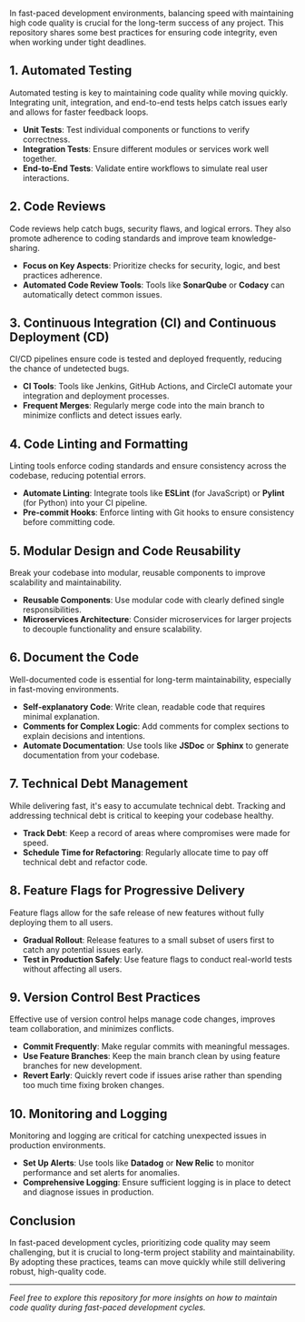 

In fast-paced development environments, balancing speed with maintaining high code quality is crucial for the long-term success of any project. This repository shares some best practices for ensuring code integrity, even when working under tight deadlines.

## 1. Automated Testing
Automated testing is key to maintaining code quality while moving quickly. Integrating unit, integration, and end-to-end tests helps catch issues early and allows for faster feedback loops.

- **Unit Tests**: Test individual components or functions to verify correctness.
- **Integration Tests**: Ensure different modules or services work well together.
- **End-to-End Tests**: Validate entire workflows to simulate real user interactions.

## 2. Code Reviews
Code reviews help catch bugs, security flaws, and logical errors. They also promote adherence to coding standards and improve team knowledge-sharing.

- **Focus on Key Aspects**: Prioritize checks for security, logic, and best practices adherence.
- **Automated Code Review Tools**: Tools like **SonarQube** or **Codacy** can automatically detect common issues.

## 3. Continuous Integration (CI) and Continuous Deployment (CD)
CI/CD pipelines ensure code is tested and deployed frequently, reducing the chance of undetected bugs.

- **CI Tools**: Tools like Jenkins, GitHub Actions, and CircleCI automate your integration and deployment processes.
- **Frequent Merges**: Regularly merge code into the main branch to minimize conflicts and detect issues early.

## 4. Code Linting and Formatting
Linting tools enforce coding standards and ensure consistency across the codebase, reducing potential errors.

- **Automate Linting**: Integrate tools like **ESLint** (for JavaScript) or **Pylint** (for Python) into your CI pipeline.
- **Pre-commit Hooks**: Enforce linting with Git hooks to ensure consistency before committing code.

## 5. Modular Design and Code Reusability
Break your codebase into modular, reusable components to improve scalability and maintainability.

- **Reusable Components**: Use modular code with clearly defined single responsibilities.
- **Microservices Architecture**: Consider microservices for larger projects to decouple functionality and ensure scalability.

## 6. Document the Code
Well-documented code is essential for long-term maintainability, especially in fast-moving environments.

- **Self-explanatory Code**: Write clean, readable code that requires minimal explanation.
- **Comments for Complex Logic**: Add comments for complex sections to explain decisions and intentions.
- **Automate Documentation**: Use tools like **JSDoc** or **Sphinx** to generate documentation from your codebase.

## 7. Technical Debt Management
While delivering fast, it's easy to accumulate technical debt. Tracking and addressing technical debt is critical to keeping your codebase healthy.

- **Track Debt**: Keep a record of areas where compromises were made for speed.
- **Schedule Time for Refactoring**: Regularly allocate time to pay off technical debt and refactor code.

## 8. Feature Flags for Progressive Delivery
Feature flags allow for the safe release of new features without fully deploying them to all users.

- **Gradual Rollout**: Release features to a small subset of users first to catch any potential issues early.
- **Test in Production Safely**: Use feature flags to conduct real-world tests without affecting all users.

## 9. Version Control Best Practices
Effective use of version control helps manage code changes, improves team collaboration, and minimizes conflicts.

- **Commit Frequently**: Make regular commits with meaningful messages.
- **Use Feature Branches**: Keep the main branch clean by using feature branches for new development.
- **Revert Early**: Quickly revert code if issues arise rather than spending too much time fixing broken changes.

## 10. Monitoring and Logging
Monitoring and logging are critical for catching unexpected issues in production environments.

- **Set Up Alerts**: Use tools like **Datadog** or **New Relic** to monitor performance and set alerts for anomalies.
- **Comprehensive Logging**: Ensure sufficient logging is in place to detect and diagnose issues in production.

## Conclusion
In fast-paced development cycles, prioritizing code quality may seem challenging, but it is crucial to long-term project stability and maintainability. By adopting these practices, teams can move quickly while still delivering robust, high-quality code.

---

*Feel free to explore this repository for more insights on how to maintain code quality during fast-paced development cycles.*




